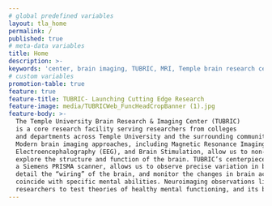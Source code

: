 ```yaml
---
# global predefined variables
layout: tla_home
permalink: /
published: true
# meta-data variables
title: Home
description: >-
keywords: 'center, brain imaging, TUBRIC, MRI, Temple brain research center'
# custom variables
promotion-table: true
feature: true
feature-title: TUBRIC- Launching Cutting Edge Research
feature-image: media/TUBRICWeb_FuncHeadCropBanner (1).jpg
feature-body: >-
  The Temple University Brain Research & Imaging Center (TUBRIC) 
  is a core research facility serving researchers from colleges 
  and departments across Temple University and the surrounding community. 
  Modern brain imaging approaches, including Magnetic Resonance Imaging (MRI), 
  Electroencephalography (EEG), and Brain Stimulation, allow us to non-invasively 
  explore the structure and function of the brain. TUBRIC’s centerpiece, 
  a Siemens PRISMA scanner, allows us to observe precise variation in brain tissue, 
  detail the “wiring” of the brain, and monitor the changes in brain activity that 
  coincide with specific mental abilities. Neuroimaging observations like these allow 
  researchers to test theories of healthy mental functioning, and its breakdown. 
---
```

